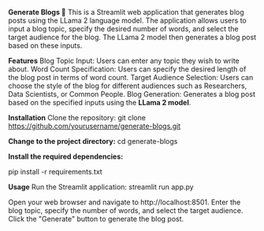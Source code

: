****Generate Blogs 🤖****
This is a Streamlit web application that generates blog posts using the LLama 2 language model. The application allows users to input a blog topic, specify the desired number of words, and select the target audience for the blog. The LLama 2 model then generates a blog post based on these inputs.

**Features**
Blog Topic Input: Users can enter any topic they wish to write about.
Word Count Specification: Users can specify the desired length of the blog post in terms of word count.
Target Audience Selection: Users can choose the style of the blog for different audiences such as Researchers, Data Scientists, or Common People.
Blog Generation: Generates a blog post based on the specified inputs using the **LLama 2 model**.

**Installation**
Clone the repository:
git clone https://github.com/yourusername/generate-blogs.git

**Change to the project directory:**
cd generate-blogs

**Install the required dependencies:**

pip install -r requirements.txt

**Usage**
Run the Streamlit application:
streamlit run app.py

Open your web browser and navigate to http://localhost:8501.
Enter the blog topic, specify the number of words, and select the target audience.
Click the "Generate" button to generate the blog post.
